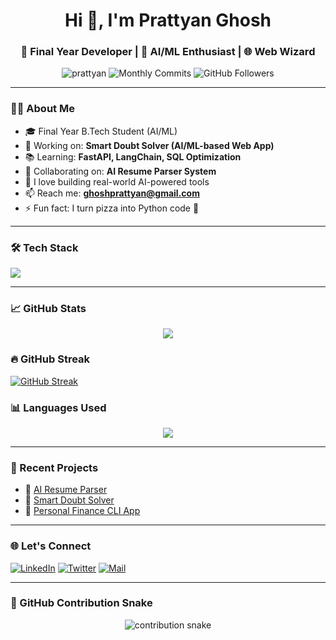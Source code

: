 <!-- GitHub Profile README -->

<h1 align="center">Hi 👋, I'm Prattyan Ghosh</h1>
<h3 align="center">🚀 Final Year Developer | 🤖 AI/ML Enthusiast | 🌐 Web Wizard</h3>

<p align="center">
  <img src="https://komarev.com/ghpvc/?username=prattyan&label=Profile%20views&color=0e75b6&style=flat" alt="prattyan" />
  <img src="https://badges.pufler.dev/commits/monthly/prattyan" alt="Monthly Commits" />
  <img src="https://img.shields.io/github/followers/prattyan?label=Followers&style=social" alt="GitHub Followers" />
</p>

---

### 🧑‍💻 About Me

- 🎓 Final Year B.Tech Student (AI/ML)
- 🚀 Working on: **Smart Doubt Solver (AI/ML-based Web App)**
- 📚 Learning: **FastAPI, LangChain, SQL Optimization**
- 👯 Collaborating on: **AI Resume Parser System**
- 📝 I love building real-world AI-powered tools
- 📫 Reach me: **ghoshprattyan@gmail.com**
- ⚡ Fun fact: I turn pizza into Python code 🍕

---

### 🛠️ Tech Stack

<p align="left">
  <img src="https://skillicons.dev/icons?i=python,java,javascript,react,nodejs,html,css,tailwind,mysql,sqlite,git,github,linux,vscode" />
</p>

---

### 📈 GitHub Stats

<p align="center">
  <img src="https://github-readme-stats.vercel.app/api?username=prattyan&show_icons=true&theme=default" />
</p>

### 🔥 GitHub Streak

[![GitHub Streak](https://streak-stats.demolab.com/?user=prattyan)](https://git.io/streak-stats)
### 📊 Languages Used

<p align="center">
  <img src="https://github-readme-stats.vercel.app/api/top-langs/?username=prattyan&layout=compact&theme=default" />
</p>

---

### 🚀 Recent Projects

- 🔹 [AI Resume Parser](https://github.com/prattyan/ai-resume-parser)
- 🔹 [Smart Doubt Solver](https://github.com/prattyan/smart-doubt-solver)
- 🔹 [Personal Finance CLI App](https://github.com/prattyan/personal-finance-cli)

---

### 🌐 Let's Connect

[![LinkedIn](https://img.shields.io/badge/LinkedIn-blue?logo=linkedin&logoColor=white)](https://linkedin.com/in/prattyanghosh)
[![Twitter](https://img.shields.io/badge/Twitter-blue?logo=twitter&logoColor=white)](https://twitter.com/prattyan)
[![Mail](https://img.shields.io/badge/Email-grey?logo=gmail&logoColor=white)](mailto:prattyanghosh@gmail.com)

---

### 🐍 GitHub Contribution Snake

<p align="center">
  <img src="https://github.com/prattyan/prattyan/blob/output/github-contribution-grid-snake.svg" alt="contribution snake" />
</p>
